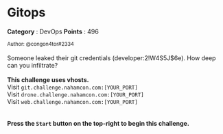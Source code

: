 # Gitops

**Category** : DevOps
**Points** : 496

<small>Author: @congon4tor#2334</small><br><br>Someone leaked their git credentials (developer:2!W4S5J$6e). How deep can you infiltrate? <br><br> <b>This challenge uses vhosts. </b><br> Visit <code>git.challenge.nahamcon.com:[YOUR_PORT]</code><br> Visit <code>drone.challenge.nahamcon.com:[YOUR_PORT]</code><br> Visit <code>web.challenge.nahamcon.com:[YOUR_PORT]</code><br> <br><br> <b>Press the <code>Start</code> button on the top-right to begin this challenge.</b>




